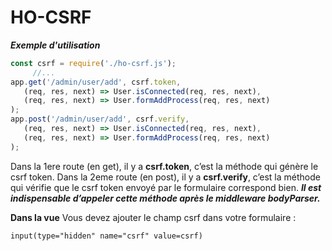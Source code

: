 HO-CSRF
========

_**Exemple d'utilisation**_

```js
const csrf = require('./ho-csrf.js');
     //...
app.get('/admin/user/add', csrf.token,
   (req, res, next) => User.isConnected(req, res, next), 
   (req, res, next) => User.formAddProcess(req, res, next)
);
app.post('/admin/user/add', csrf.verify,
   (req, res, next) => User.isConnected(req, res, next), 
   (req, res, next) => User.formAddProcess(req, res, next)
);
```
Dans la 1ere route (en get), il y a **csrf.token**,  c’est la méthode qui génère le csrf token.
Dans la 2eme route (en post), il y a **csrf.verify**,  c’est la méthode qui vérifie que le csrf token envoyé par le formulaire correspond bien. 
_**Il est indispensable d’appeler cette méthode après le middleware bodyParser.**_


**Dans la vue**
Vous devez ajouter le champ csrf dans votre formulaire :
```pug
input(type="hidden" name="csrf" value=csrf)
```
